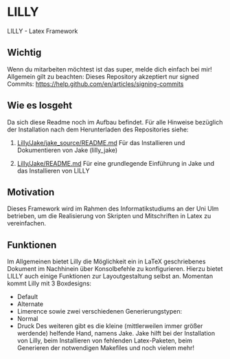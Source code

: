 # LILLY
LILLY - Latex Framework

## Wichtig

Wenn du mitarbeiten möchtest ist das super, melde dich einfach bei mir! Allgemein gilt zu beachten: 
Dieses Repository akzeptiert nur signed Commits: https://help.github.com/en/articles/signing-commits

## Wie es losgeht
Da sich diese Readme noch im Aufbau befindet. Für alle Hinweise bezüglich der Installation nach dem Herunterladen des Repositories siehe:

1. [Lilly/Jake/jake_source/README.md](Lilly/Jake/jake_source/README.md)
   Für das Installieren und Dokumentieren von Jake (lilly_jake) 

2. [Lilly/Jake/README.md](Lilly/Jake/README.md) 
   Für eine grundlegende Einführung in Jake und das Installieren von LILLY
   
## Motivation 

Dieses Framework wird im Rahmen des Informatikstudiums an der Uni Ulm betrieben, um die Realisierung von Skripten und Mitschriften in Latex zu vereinfachen.

## Funktionen 

Im Allgemeinen bietet Lilly die Möglichkeit ein in LaTeX geschriebenes Dokument im Nachhinein über Konsolbefehle zu konfigurieren. Hierzu bietet LILLY auch einige Funktionen zur Layoutgestaltung selbst an.
Momentan kommt Lilly mit 3 Boxdesigns: 
- Default 
- Alternate 
- Limerence 
sowie zwei verschiedenen Generierungstypen:
- Normal
- Druck
Des weiteren gibt es die kleine (mittlerweilen immer größer werdende) helfende Hand, namens Jake. 
Jake hilft bei der Installation von Lilly, beim Installieren von fehlenden Latex-Paketen, beim Generieren der notwendigen Makefiles und noch vielem mehr!
